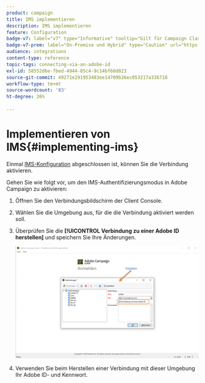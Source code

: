 ```yaml
---
product: campaign
title: IMS implementieren
description: IMS implementieren
feature: Configuration
badge-v7: label="v7" type="Informative" tooltip="Gilt für Campaign Classic v7"
badge-v7-prem: label="On-Premise und Hybrid" type="Caution" url="https://experienceleague.adobe.com/docs/campaign-classic/using/installing-campaign-classic/architecture-and-hosting-models/hosting-models-lp/hosting-models.html?lang=de" tooltip="Gilt nur für Hybrid- und On-Premise-Bereitstellungen"
audience: integrations
content-type: reference
topic-tags: connecting-via-an-adobe-id
exl-id: 58552d6e-fbed-4944-85c4-9c14bf60d823
source-git-commit: 49271e291953483ee14709b26ec053217a336718
workflow-type: tm+mt
source-wordcount: '83'
ht-degree: 26%

---
```


# Implementieren von IMS{#implementing-ims}

Einmal [IMS-Konfiguration](configuring-ims.md) abgeschlossen ist, können Sie die Verbindung aktivieren.

Gehen Sie wie folgt vor, um den IMS-Authentifizierungsmodus in Adobe Campaign zu aktivieren:

1. Öffnen Sie den Verbindungsbildschirm der Client Console.
1. Wählen Sie die Umgebung aus, für die die Verbindung aktiviert werden soll.
1. Überprüfen Sie die **[!UICONTROL Verbindung zu einer Adobe ID herstellen]** und speichern Sie Ihre Änderungen.

   ![](assets/ims_1.png)

1. Verwenden Sie beim Herstellen einer Verbindung mit dieser Umgebung Ihr Adobe ID- und Kennwort.
